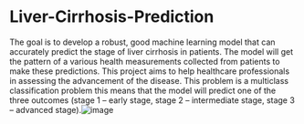 # Liver-Cirrhosis-Prediction
The goal is to develop a robust, good machine learning model that can accurately predict the stage of liver cirrhosis in patients. The model will get the pattern of a various health measurements collected from patients to make these predictions. This project aims to help healthcare professionals in assessing the advancement of the disease. This problem is a multiclass classification problem this means that the model will predict one of the three outcomes (stage 1 – early stage, stage 2 – intermediate stage, stage 3 – advanced stage).![image](https://github.com/user-attachments/assets/9e131fef-85a5-489f-b440-7ebc1c356b9a)

